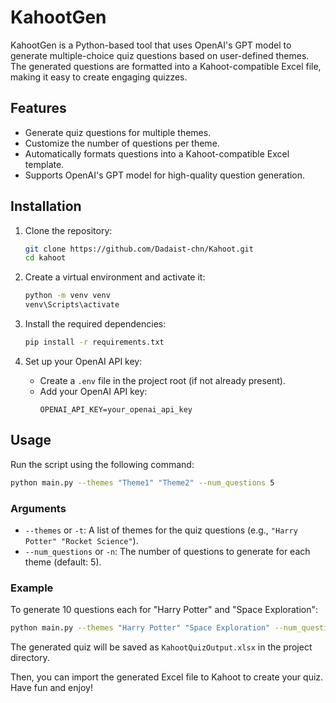 # KahootGen

KahootGen is a Python-based tool that uses OpenAI's GPT model to generate multiple-choice quiz questions based on user-defined themes. The generated questions are formatted into a Kahoot-compatible Excel file, making it easy to create engaging quizzes.

## Features

- Generate quiz questions for multiple themes.
- Customize the number of questions per theme.
- Automatically formats questions into a Kahoot-compatible Excel template.
- Supports OpenAI's GPT model for high-quality question generation.

## Installation

1. Clone the repository:
   ```bash
   git clone https://github.com/Dadaist-chn/Kahoot.git
   cd kahoot
   ```

2. Create a virtual environment and activate it:
   ```bash
   python -m venv venv
   venv\Scripts\activate
   ```

3. Install the required dependencies:
   ```bash
   pip install -r requirements.txt
   ```

4. Set up your OpenAI API key:
   - Create a `.env` file in the project root (if not already present).
   - Add your OpenAI API key:
     ```
     OPENAI_API_KEY=your_openai_api_key
     ```

## Usage

Run the script using the following command:

```bash
python main.py --themes "Theme1" "Theme2" --num_questions 5
```

### Arguments

- `--themes` or `-t`: A list of themes for the quiz questions (e.g., `"Harry Potter" "Rocket Science"`).
- `--num_questions` or `-n`: The number of questions to generate for each theme (default: 5).

### Example

To generate 10 questions each for "Harry Potter" and "Space Exploration":

```bash
python main.py --themes "Harry Potter" "Space Exploration" --num_questions 10
```

The generated quiz will be saved as `KahootQuizOutput.xlsx` in the project directory.

Then, you can import the generated Excel file to Kahoot to create your quiz. Have fun and enjoy!

